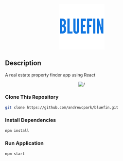 <p align="center">
<img alt='/' src="src/assets/bluefin-logo.png" width="150px" height="auto"/>
</p>

## Description

A real estate property finder app using React

<p align="center">
<img alt='/' src="src/assets/bluefin-page.png" width="900px" height="auto"/>
</p>

### Clone This Repository

```bash
git clone https://github.com/andrewcpark/bluefin.git
```

### Install Dependencies

```bash
npm install
```

### Run Application

```bash
npm start
```
